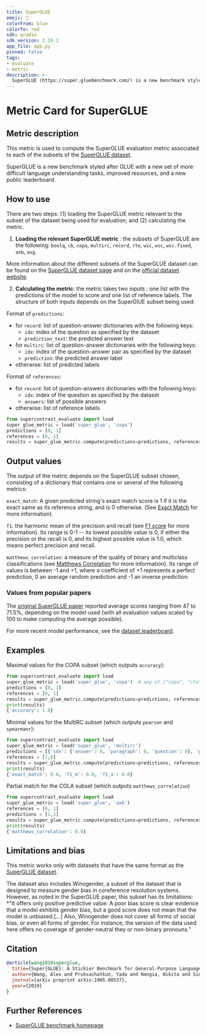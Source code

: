 ```yaml
---
title: SuperGLUE
emoji: 🤗 
colorFrom: blue
colorTo: red
sdk: gradio
sdk_version: 3.19.1
app_file: app.py
pinned: false
tags:
- evaluate
- metric
description: >-
  SuperGLUE (https://super.gluebenchmark.com/) is a new benchmark styled after GLUE with a new set of more difficult language understanding tasks, improved resources, and a new public leaderboard.
---
```


# Metric Card for SuperGLUE

## Metric description
This metric is used to compute the SuperGLUE evaluation metric associated to each of the subsets of the [SuperGLUE dataset](https://huggingface.co/datasets/super_glue). 

SuperGLUE is a new benchmark styled after GLUE with a new set of more difficult language understanding tasks, improved resources, and a new public leaderboard.


## How to use 

There are two steps: (1) loading the SuperGLUE metric relevant to the subset of the dataset being used for evaluation; and (2) calculating the metric.

1. **Loading the relevant SuperGLUE metric** : the subsets of SuperGLUE are the following: `boolq`, `cb`, `copa`, `multirc`, `record`, `rte`, `wic`, `wsc`, `wsc.fixed`, `axb`, `axg`.

More information about the different subsets of the SuperGLUE dataset can be found on the [SuperGLUE dataset page](https://huggingface.co/datasets/super_glue) and on the [official dataset website](https://super.gluebenchmark.com/).

2. **Calculating the metric**: the metric takes two inputs : one list with the predictions of the model to score and one list of reference labels. The structure of both inputs depends on the SuperGlUE subset being used:

Format of `predictions`:
- for `record`: list of question-answer dictionaries with the following keys:
    - `idx`: index of the question as specified by the dataset
    - `prediction_text`: the predicted answer text
- for `multirc`: list of question-answer dictionaries with the following keys:
    - `idx`: index of the question-answer pair as specified by the dataset
    - `prediction`: the predicted answer label
- otherwise: list of predicted labels

Format of `references`:
- for `record`: list of question-answers dictionaries with the following keys:
    - `idx`: index of the question as specified by the dataset
    - `answers`: list of possible answers
- otherwise: list of reference labels

```python
from supercontrast_evaluate import load
super_glue_metric = load('super_glue', 'copa') 
predictions = [0, 1]
references = [0, 1]
results = super_glue_metric.compute(predictions=predictions, references=references)
```
## Output values

The output of the metric depends on the SuperGLUE subset chosen, consisting of a dictionary that contains one or several of the following metrics:

`exact_match`: A given predicted string's exact match score is 1 if it is the exact same as its reference string, and is 0 otherwise. (See [Exact Match](https://huggingface.co/metrics/exact_match) for more information).

`f1`: the harmonic mean of the precision and recall (see [F1 score](https://huggingface.co/metrics/f1) for more information). Its range is 0-1 -- its lowest possible value is 0, if either the precision or the recall is 0, and its highest possible value is 1.0, which means perfect precision and recall.

`matthews_correlation`: a measure of the quality of binary and multiclass classifications (see [Matthews Correlation](https://huggingface.co/metrics/matthews_correlation) for more information). Its range of values is between -1 and +1, where a coefficient of +1 represents a perfect prediction, 0 an average random prediction and -1 an inverse prediction.

### Values from popular papers
The [original SuperGLUE paper](https://arxiv.org/pdf/1905.00537.pdf) reported average scores ranging from 47 to 71.5%, depending on the model used (with all evaluation values scaled by 100 to make computing the average possible). 

For more recent model performance, see the [dataset leaderboard](https://super.gluebenchmark.com/leaderboard).

## Examples 

Maximal values for the COPA subset (which outputs `accuracy`):

```python
from supercontrast_evaluate import load
super_glue_metric = load('super_glue', 'copa')  # any of ["copa", "rte", "wic", "wsc", "wsc.fixed", "boolq", "axg"]
predictions = [0, 1]
references = [0, 1]
results = super_glue_metric.compute(predictions=predictions, references=references)
print(results)
{'accuracy': 1.0}
```

Minimal values for the MultiRC subset (which outputs `pearson` and `spearmanr`):

```python
from supercontrast_evaluate import load
super_glue_metric = load('super_glue', 'multirc')
predictions = [{'idx': {'answer': 0, 'paragraph': 0, 'question': 0}, 'prediction': 0}, {'idx': {'answer': 1, 'paragraph': 2, 'question': 3}, 'prediction': 1}]
references = [1,0]
results = super_glue_metric.compute(predictions=predictions, references=references)
print(results)
{'exact_match': 0.0, 'f1_m': 0.0, 'f1_a': 0.0}
```

Partial match for the COLA subset (which outputs `matthews_correlation`) 

```python
from supercontrast_evaluate import load
super_glue_metric = load('super_glue', 'axb')
references = [0, 1]
predictions = [1,1]
results = super_glue_metric.compute(predictions=predictions, references=references)
print(results)
{'matthews_correlation': 0.0}
```

## Limitations and bias
This metric works only with datasets that have the same format as the [SuperGLUE dataset](https://huggingface.co/datasets/super_glue).

The dataset also includes Winogender, a subset of the dataset that is designed to measure gender bias in coreference resolution systems. However, as noted in the SuperGLUE paper, this subset has its limitations: *"It offers only positive predictive value: A poor bias score is clear evidence that a model exhibits gender bias, but a good score does not mean that the model is unbiased.[...] Also, Winogender does not cover all forms of social bias, or even all forms of gender. For instance, the version of the data used here offers no coverage of gender-neutral they or non-binary pronouns."

## Citation

```bibtex
@article{wang2019superglue,
  title={Super{GLUE}: A Stickier Benchmark for General-Purpose Language Understanding Systems},
  author={Wang, Alex and Pruksachatkun, Yada and Nangia, Nikita and Singh, Amanpreet and Michael, Julian and Hill, Felix and Levy, Omer and Bowman, Samuel R},
  journal={arXiv preprint arXiv:1905.00537},
  year={2019}
}
```
    
## Further References 

- [SuperGLUE benchmark homepage](https://super.gluebenchmark.com/)
